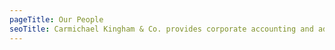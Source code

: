 ```yaml
---
pageTitle: Our People
seoTitle: Carmichael Kingham & Co. provides corporate accounting and advisory services to help businesses grow.
---
```

